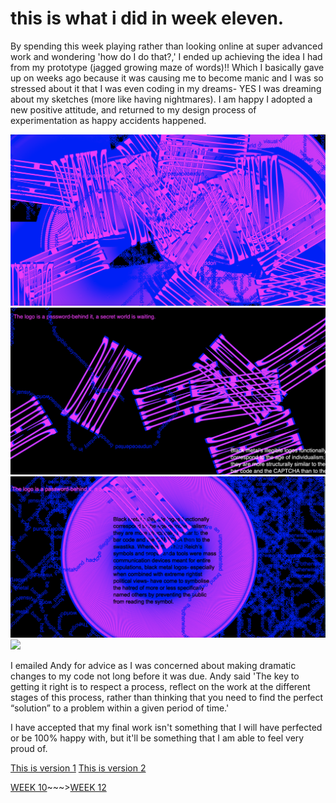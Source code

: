 # this is what i did in week eleven. 

By spending this week playing rather than looking online at super advanced work and wondering 'how do I do that?,' I ended up achieving the idea I had from my prototype (jagged growing maze of words)!! Which I basically gave up on weeks ago because it was causing me to become manic and I was so stressed about it that I was even coding in my dreams- YES I was dreaming about my sketches (more like having nightmares). I am happy I adopted a new positive attitude, and returned to my design process of experimentation as happy accidents happened. 

![](screenshot1.png)
![](screenshot2.png)
![](screenshot3.png)
![](screenshot4.png)

I emailed Andy for advice as I was concerned about making dramatic changes to my code not long before it was due. Andy said 'The key to getting it right is to respect a process, reflect on the work at the different stages of this process, rather than thinking that you need to find the perfect “solution” to a problem within a given period of time.' 

I have accepted that my final work isn't something that I will have perfected or be 100% happy with, but it'll be something that I am able to feel very proud of.

[This is version 1](https://taylarogic.github.io/codeWords/11/metahaven1)
[This is version 2](https://taylarogic.github.io/codeWords/11/metahaven2)

[WEEK 10](https://taylarogic.github.io/codeWords/10/)~~~>[WEEK 12](https://taylarogic.github.io/codeWords/12/)
